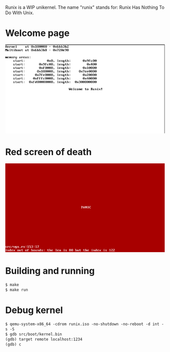 Runix is a WIP unikernel. The name "runix" stands for: Runix Has Nothing To Do With Unix.

# Welcome page
![](screenshots/welcome_to_runix2.png)

# Red screen of death
![](screenshots/red_screen_of_death.png)

# Building and running
```
$ make
$ make run
```

# Debug kernel
```SH
$ qemu-system-x86_64 -cdrom runix.iso -no-shutdown -no-reboot -d int -s -S
$ gdb src/boot/kernel.bin
(gdb) target remote localhost:1234
(gdb) c
```
